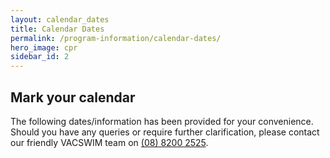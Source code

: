 ```yaml
---
layout: calendar_dates
title: Calendar Dates
permalink: /program-information/calendar-dates/
hero_image: cpr
sidebar_id: 2
---
```


## Mark your calendar

The following dates/information has been provided for your convenience. Should you have any queries or require further clarification, please contact our friendly VACSWIM team on [(08) 8200 2525](tel:0882002525).